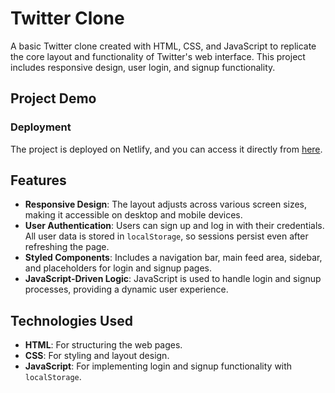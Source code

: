 # Twitter Clone

A basic Twitter clone created with HTML, CSS, and JavaScript to replicate the core layout and functionality of Twitter's web interface. This project includes responsive design, user login, and signup functionality.

## Project Demo
### Deployment
The project is deployed on Netlify, and you can access it directly from [here](https://twitter-clone-yatishp.netlify.app/).

## Features

- **Responsive Design**: The layout adjusts across various screen sizes, making it accessible on desktop and mobile devices.
- **User Authentication**: Users can sign up and log in with their credentials. All user data is stored in `localStorage`, so sessions persist even after refreshing the page.
- **Styled Components**: Includes a navigation bar, main feed area, sidebar, and placeholders for login and signup pages.
- **JavaScript-Driven Logic**: JavaScript is used to handle login and signup processes, providing a dynamic user experience.

## Technologies Used

- **HTML**: For structuring the web pages.
- **CSS**: For styling and layout design.
- **JavaScript**: For implementing login and signup functionality with `localStorage`.

